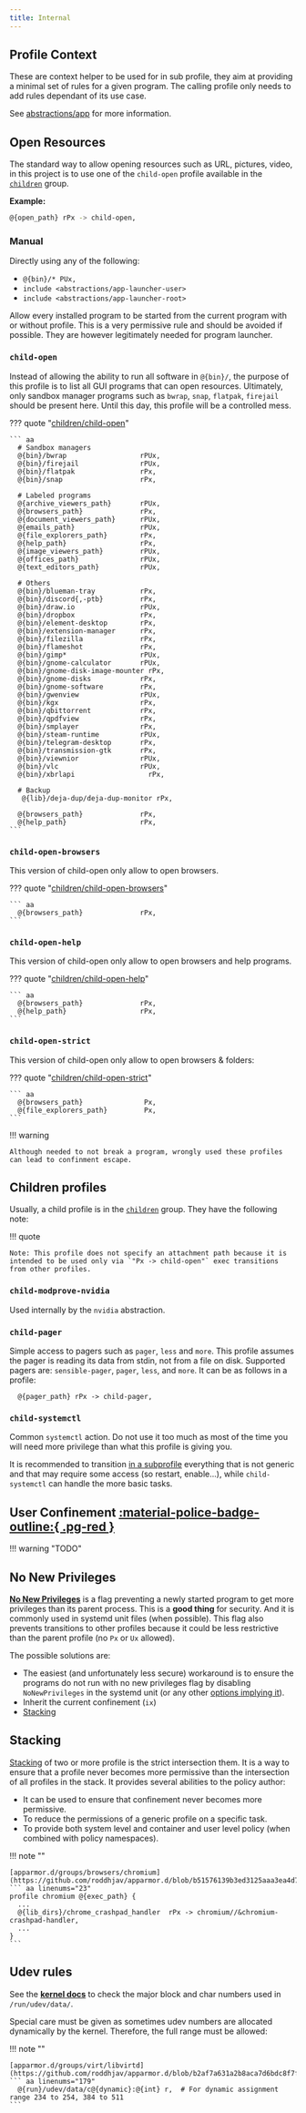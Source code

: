 ```yaml
---
title: Internal
---
```


## Profile Context

These are context helper to be used for in sub profile, they aim at providing a minimal set of rules for a given program. The calling profile only needs to add rules dependant of its use case.

See [abstractions/app](abstractions.md#context-helper) for more information.


## Open Resources

The standard way to allow opening resources such as URL, pictures, video, in this project is to use one of the `child-open` profile available in the [`children`](https://github.com/roddhjav/apparmor.d/blob/main/apparmor.d/groups/children) group.

**Example:**
```sh
@{open_path} rPx -> child-open,
```


### Manual

Directly using any of the following:

- `@{bin}/* PUx,`
- `include <abstractions/app-launcher-user>`
- `include <abstractions/app-launcher-root>`

Allow every installed program to be started from the current program with or without profile. This is a very permissive rule and should be avoided if possible. They are however legitimately needed for program launcher.

### **`child-open`**

Instead of allowing the ability to run all software in `@{bin}/`, the purpose of this profile is to list all GUI programs that can open resources. Ultimately, only sandbox manager programs such as `bwrap`, `snap`, `flatpak`, `firejail` should be present here. Until this day, this profile will be a controlled mess.

??? quote "[children/child-open](https://github.com/roddhjav/apparmor.d/blob/main/apparmor.d/groups/children/child-open)"

    ``` aa
      # Sandbox managers
      @{bin}/bwrap                  rPUx,
      @{bin}/firejail               rPUx,
      @{bin}/flatpak                rPx,
      @{bin}/snap                   rPx,

      # Labeled programs
      @{archive_viewers_path}       rPUx,
      @{browsers_path}              rPx,
      @{document_viewers_path}      rPUx,
      @{emails_path}                rPUx,
      @{file_explorers_path}        rPx,
      @{help_path}                  rPx,
      @{image_viewers_path}         rPUx,
      @{offices_path}               rPUx,
      @{text_editors_path}          rPUx,

      # Others
      @{bin}/blueman-tray           rPx,
      @{bin}/discord{,-ptb}         rPx,
      @{bin}/draw.io                rPUx,
      @{bin}/dropbox                rPx,
      @{bin}/element-desktop        rPx,
      @{bin}/extension-manager      rPx,
      @{bin}/filezilla              rPx,
      @{bin}/flameshot              rPx,
      @{bin}/gimp*                  rPUx,
      @{bin}/gnome-calculator       rPUx,
      @{bin}/gnome-disk-image-mounter rPx,
      @{bin}/gnome-disks            rPx,
      @{bin}/gnome-software         rPx,
      @{bin}/gwenview               rPUx,
      @{bin}/kgx                    rPx,
      @{bin}/qbittorrent            rPx,
      @{bin}/qpdfview               rPx,
      @{bin}/smplayer               rPx,
      @{bin}/steam-runtime          rPUx,
      @{bin}/telegram-desktop       rPx,
      @{bin}/transmission-gtk       rPx,
      @{bin}/viewnior               rPUx,
      @{bin}/vlc                    rPUx,
      @{bin}/xbrlapi 	              rPx,

      # Backup
       @{lib}/deja-dup/deja-dup-monitor rPx,

      @{browsers_path}              rPx,
      @{help_path}                  rPx,
    ```

### **`child-open-browsers`**

 This version of child-open only allow to open browsers.

??? quote "[children/child-open-browsers](https://github.com/roddhjav/apparmor.d/blob/main/apparmor.d/groups/children/child-open-browsers)"

    ``` aa
      @{browsers_path}              rPx,
    ```

### **`child-open-help`**

This version of child-open only allow to open browsers and help programs.

??? quote "[children/child-open-help](https://github.com/roddhjav/apparmor.d/blob/main/apparmor.d/groups/children/child-open-help)"

    ``` aa
      @{browsers_path}              rPx,
      @{help_path}                  rPx,
    ```

### **`child-open-strict`**

This version of child-open only allow to open browsers & folders:

??? quote "[children/child-open-strict](https://github.com/roddhjav/apparmor.d/blob/main/apparmor.d/groups/children/child-open-strict)"

    ``` aa
      @{browsers_path}               Px,
      @{file_explorers_path}         Px,
    ```


!!! warning

    Although needed to not break a program, wrongly used these profiles can lead to confinment escape.


## Children profiles

Usually, a child profile is in the [`children`](https://github.com/roddhjav/apparmor.d/blob/main/apparmor.d/groups/children) group. They have the following note:

!!! quote

    Note: This profile does not specify an attachment path because it is intended to be used only via `"Px -> child-open"` exec transitions from other profiles. 

<!-- ### **`child-dpkg`**

### **`child-dpkg-divert`** -->

### **`child-modprove-nvidia`**

Used internally by the `nvidia` abstraction.

### **`child-pager`**

Simple access to pagers such as `pager`, `less` and `more`. This profile assumes the pager is reading its data from stdin, not from a file on disk. Supported pagers are: `sensible-pager`, `pager`, `less`, and `more`.
It can be as follows in a profile:
```
  @{pager_path} rPx -> child-pager,
```

### **`child-systemctl`**

Common `systemctl` action. Do not use it too much as most of the time you will need more privilege than what this profile is giving you.

It is recommended to transition [in a subprofile](abstractions.md#appsystemctl) everything that is not generic and that may require some access (so restart, enable...), while `child-systemctl` can handle the more basic tasks.


## User Confinement [:material-police-badge-outline:{ .pg-red }](../full-system-policy.md "Only for Full System Policy (FSP)")

!!! warning "TODO"


## No New Privileges

[**No New Privileges**](https://www.kernel.org/doc/html/latest/userspace-api/no_new_privs.html) is a flag preventing a newly started program to get more privileges than its parent process. This is a **good thing** for security. And it is commonly used in systemd unit files (when possible). This flag also prevents transitions to other profiles because it could be less restrictive than the parent profile (no `Px` or `Ux` allowed).

The possible solutions are:

* The easiest (and unfortunately less secure) workaround is to ensure the programs do not run with no new privileges flag by disabling `NoNewPrivileges` in the systemd unit (or any other [options implying it](https://man.archlinux.org/man/core/systemd/systemd.exec.5.en#SECURITY)).
* Inherit the current confinement (`ix`)
* [Stacking](#stacking)

## Stacking

[Stacking](https://gitlab.com/apparmor/apparmor/-/wikis/AppArmorStacking) of two or more profile is the strict intersection them. It is a way to ensure that a profile never becomes more permissive than the intersection of all profiles in the stack. It provides several abilities to the policy author: 

- It can be used to ensure that confinement never becomes more permissive.
- To reduce the permissions of a generic profile on a specific task.
- To provide both system level and container and user level policy (when combined with policy namespaces).

!!! note ""

    [apparmor.d/groups/browsers/chromium](https://github.com/roddhjav/apparmor.d/blob/b51576139b3ed3125aaa3ea4d737a77baac0f00e/apparmor.d/groups/browsers/chromium#L25)
    ``` aa linenums="23"
    profile chromium @{exec_path} {
      ...
      @{lib_dirs}/chrome_crashpad_handler  rPx -> chromium//&chromium-crashpad-handler,
      ...
    }
    ```

## Udev rules

See the **[kernel docs](https://raw.githubusercontent.com/torvalds/linux/master/Documentation/admin-guide/devices.txt)** to check the major block and char numbers used in `/run/udev/data/`.

Special care must be given as sometimes udev numbers are allocated dynamically by the kernel. Therefore, the full range must be allowed:

!!! note ""

    [apparmor.d/groups/virt/libvirtd](https://github.com/roddhjav/apparmor.d/blob/b2af7a631a2b8aca7d6bdc8f7ff4fdd5ec94220e/apparmor.d/groups/virt/libvirtd#L188)
    ``` aa linenums="179"
      @{run}/udev/data/c@{dynamic}:@{int} r,  # For dynamic assignment range 234 to 254, 384 to 511
    ```
